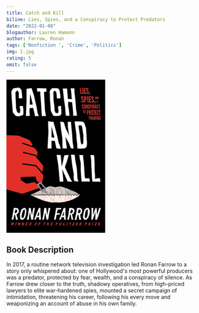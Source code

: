 ```yaml
---
title: Catch and Kill
biline: Lies, Spies, and a Conspiracy to Protect Predators
date: "2022-01-08"
blogauthor: Lauren Hamann
author: Farrow, Ronan
tags: ['Nonfiction ', 'Crime', 'Politics']
img: 1.jpg
rating: 5
omit: false
---
```


![Book Cover](1.jpg)


## Book Description

In 2017, a routine network television investigation led Ronan Farrow to a story only whispered about: one of Hollywood's most powerful producers was a predator, protected by fear, wealth, and a conspiracy of silence. As Farrow drew closer to the truth, shadowy operatives, from high-priced lawyers to elite war-hardened spies, mounted a secret campaign of intimidation, threatening his career, following his every move and weaponizing an account of abuse in his own family.